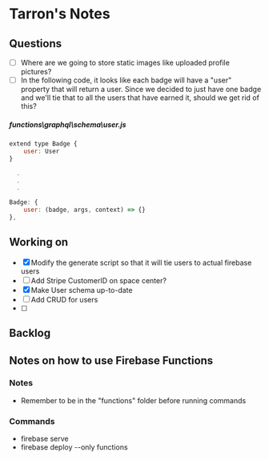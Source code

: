 # Tarron's Notes

## Questions

- [ ] Where are we going to store static images like uploaded profile pictures?
- [ ] In the following code, it looks like each badge will have a "user" property that will return a user. Since we decided to just have one badge and we'll tie that to all the users that have earned it, should we get rid of this?

##### functions\graphql\schema\user.js

```javascript
extend type Badge {
    user: User
}

  .
  .
  .

Badge: {
    user: (badge, args, context) => {}
},
```

## Working on

- [x] Modify the generate script so that it will tie users to actual firebase users
- [ ] Add Stripe CustomerID on space center?
- [x] Make User schema up-to-date
- [ ] Add CRUD for users
- [ ]

## Backlog

## Notes on how to use Firebase Functions

### Notes

- Remember to be in the "functions" folder before running commands

### Commands

- firebase serve
- firebase deploy --only functions
